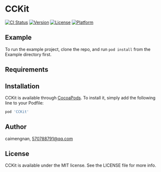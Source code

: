 # CCKit

[![CI Status](https://img.shields.io/travis/caimengnan/CCKit.svg?style=flat)](https://travis-ci.org/caimengnan/CCKit)
[![Version](https://img.shields.io/cocoapods/v/CCKit.svg?style=flat)](https://cocoapods.org/pods/CCKit)
[![License](https://img.shields.io/cocoapods/l/CCKit.svg?style=flat)](https://cocoapods.org/pods/CCKit)
[![Platform](https://img.shields.io/cocoapods/p/CCKit.svg?style=flat)](https://cocoapods.org/pods/CCKit)

## Example

To run the example project, clone the repo, and run `pod install` from the Example directory first.

## Requirements

## Installation

CCKit is available through [CocoaPods](https://cocoapods.org). To install
it, simply add the following line to your Podfile:

```ruby
pod 'CCKit'
```

## Author

caimengnan, 570788791@qq.com

## License

CCKit is available under the MIT license. See the LICENSE file for more info.

